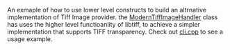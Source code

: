 An exmaple of how to use lower level constructs to build an altrnative implementation of Tiff Image provider.
the [ModernTiffImageHandler](./src/lib/ModernTiffImageHandler.h) class has uses the higher level functioanlity of libtiff, to achieve a simpler implementation that supports TIFF transparency. Check out [cli.cpp](./src/cli.cpp) to see a usage example.